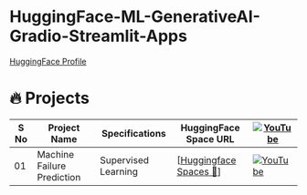 # HuggingFace-ML-GenerativeAI-Gradio-Streamlit-Apps

[HuggingFace Profile](https://huggingface.co/mayankchugh-learning)


# :fire: Projects
| S No | Project Name | Specifications | HuggingFace Space URL | [![YouTube](https://img.shields.io/badge/YouTube-%23FF4500.svg?logo=YouTube&logoColor=white)](www.youtube.com/@itaienthusiast) | 
| ------------ | -------------- | ---------- | --------- | --------- | 
| 01 | Machine Failure Prediction  | Supervised Learning | [[Huggingface Spaces 🤗](https://huggingface.co/spaces/mayankchugh-learning/machinelearning-demo)] | [![YouTube](https://img.shields.io/badge/YouTube-%23FF4500.svg?logo=YouTube&logoColor=white)](https://youtu.be/vDNuDzORZ5s)  | 